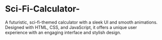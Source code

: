 # Sci-Fi-Calculator-
A futuristic, sci-fi-themed calculator with a sleek UI and smooth animations. Designed with HTML, CSS, and JavaScript, it offers a unique user experience with an engaging interface and stylish design.
